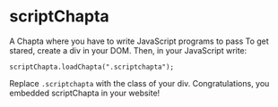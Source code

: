 # scriptChapta
A Chapta where you have to write JavaScript programs to pass
To get stared, create a div in your DOM. Then, in your JavaScript write:
```
scriptChapta.loadChapta(".scriptchapta");
```
Replace ``.scriptchapta`` with the class of your div.
Congratulations, you embedded scriptChapta in your website!
